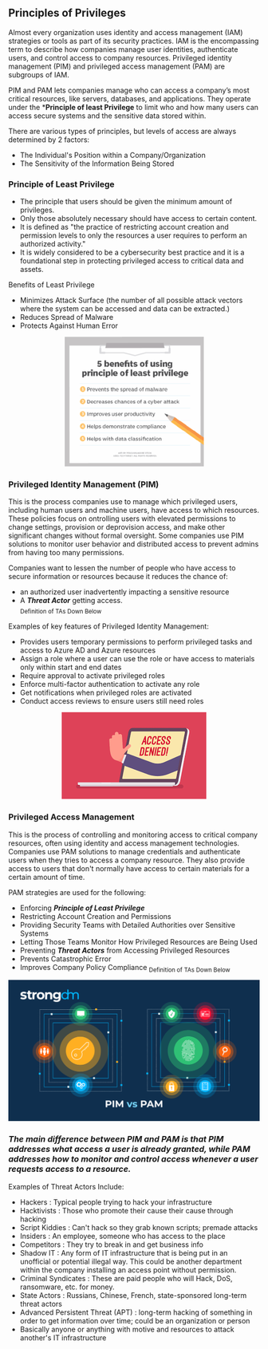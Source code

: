 
## Principles of Privileges
Almost every organization uses identity and access management (IAM) strategies or tools as part of its security practices. IAM is the encompassing term to describe how companies manage user identities, authenticate users, and control access to company resources. Privileged identity management (PIM) and privileged access management (PAM) are subgroups of IAM.

PIM and PAM lets companies manage who can access a company’s most critical resources, like servers, databases, and applications. They operate under the ***Principle of least Privilege** to limit who and how many users can access secure systems and the sensitive data stored within.  

There are various types of principles, but levels of access are always determined by 2 factors:
+ The Individual's Position within a Company/Organization
+ The Sensitivity of the Information Being Stored

### Principle of Least Privilege
+ The principle that users should be given the minimum amount of privileges. 
+ Only those absolutely necessary should have access to certain content. 
+ It is defined as "the practice of restricting account creation and permission levels to only the resources a user requires to perform an authorized activity."
+ It is widely considered to be a cybersecurity best practice and it is a foundational step in protecting privileged access to critical data and assets.

Benefits of Least Privilege
+ Minimizes Attack Surface (the number of all possible attack vectors where the system can be accessed and data can be extracted.)
+ Reduces Spread of Malware
+ Protects Against Human Error

<p align="center">
  <img src="https://github.com/GCU-GenCyber/GenCyber-Camp-23/blob/main/Principles%20of%20Security/img/PoLP.png"
</p>
  
### Privileged Identity Management (PIM)
This is the process companies use to manage which privileged users, including human users and machine users, have access to which resources. These policies focus on ontrolling users with elevated permissions to change settings, provision or deprovision access, and make other significant changes without formal oversight. Some companies use PIM solutions to monitor user behavior and distributed access to prevent admins from having too many permissions.
  
Companies want to lessen the number of people who have access to secure information or resources  because it reduces the chance of: 
  + an authorized user inadvertently impacting a sensitive resource
  + A ***Threat Actor*** getting access.  
<sub>Definition of TAs Down Below</sub> 

  
Examples of key features of Privileged Identity Management:
+ Provides users temporary permissions to perform privileged tasks and access to Azure AD and Azure resources
+ Assign a role where a user can use the role or have access to materials only within start and end dates
+ Require approval to activate privileged roles
+ Enforce multi-factor authentication to activate any role
+ Get notifications when privileged roles are activated
+ Conduct access reviews to ensure users still need roles

<p align="center">
  <img src="https://github.com/GCU-GenCyber/GenCyber-Camp-23/blob/main/Principles%20of%20Security/img/Denied.png" />
</p>

### Privileged Access Management
This is the process of controlling and monitoring access to critical company resources, often using identity and access management technologies. Companies use PAM solutions to manage credentials and authenticate users when they tries to access a company resource. They also provide access to users that don't normally have access to certain materials for a certain amount of time. 

PAM strategies are used for the following: 
+ Enforcing ***Principle of Least Privilege***
+ Restricting Account Creation and Permissions
+ Providing Security Teams with Detailed Authorities over Sensitive Systems
+ Letting Those Teams Monitor How Privileged Resources are Being Used
+ Preventing ***Threat Actors*** from Accessing Privileged Resources
+ Prevents Catastrophic Error
+ Improves Company Policy Compliance
<sub>Definition of TAs Down Below</sub> 

<p align="center">
  <img src="https://github.com/GCU-GenCyber/GenCyber-Camp-23/blob/main/Principles%20of%20Security/img/pim-vs-pam.png" />
</p>

### ***The main difference between PIM and PAM is that PIM addresses what access a user is already granted, while PAM addresses how to monitor and control access whenever a user requests access to a resource.***

Examples of Threat Actors Include: 
  + Hackers : Typical people trying to hack your infrastructure
  + Hacktivists : Those who promote their cause their cause through hacking
  + Script Kiddies : Can't hack so they grab known scripts; premade attacks
  + Insiders : An employee, someone who has access to the place
  + Competitors : They try to break in and get business info
  + Shadow IT : Any form of IT infrastructure that is being put in an unofficial or potential illegal way. This could be another department within the company installing an access point without permission.
  + Criminal Syndicates : These are paid people who will Hack, DoS, ransomware, etc. for money. 
  + State Actors : Russians, Chinese, French, state-sponsored long-term threat actors
  + Advanced Persistent Threat (APT) : long-term hacking of something in order to get information over time; could be an organization or person
  + Basically anyone or anything with motive and resources to attack another's IT infrastructure



